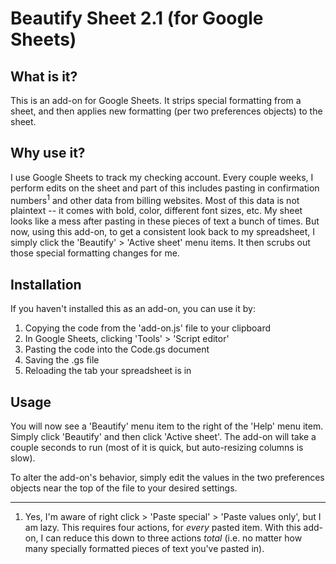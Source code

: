 # Beautify Sheet 2.1 (for Google Sheets)

## What is it?

This is an add-on for Google Sheets. It strips special formatting from a sheet, and then applies new formatting (per two preferences objects) to the sheet.

## Why use it?

I use Google Sheets to track my checking account. Every couple weeks, I perform edits on the sheet and part of this includes pasting in confirmation numbers<sup>1</sup> and other data from billing websites. Most of this data is not plaintext -- it comes with bold, color, different font sizes, etc. My sheet looks like a mess after pasting in these pieces of text a bunch of times. But now, using this add-on, to get a consistent look back to my spreadsheet, I simply click the 'Beautify' > 'Active sheet' menu items. It then scrubs out those special formatting changes for me.

## Installation

If you haven't installed this as an add-on, you can use it by:

1. Copying the code from the 'add-on.js' file to your clipboard
2. In Google Sheets, clicking 'Tools' > 'Script editor'
3. Pasting the code into the Code.gs document
4. Saving the .gs file
5. Reloading the tab your spreadsheet is in

## Usage

You will now see a 'Beautify' menu item to the right of the 'Help' menu item. Simply click 'Beautify' and then click 'Active sheet'. The add-on will take a couple seconds to run (most of it is quick, but auto-resizing columns is slow).

To alter the add-on's behavior, simply edit the values in the two preferences objects near the top of the file to your desired settings.

---

1. Yes, I'm aware of right click > 'Paste special' > 'Paste values only', but I am lazy. This requires four actions, for *every* pasted item. With this add-on, I can reduce this down to three actions *total* (i.e. no matter how many specially formatted pieces of text you've pasted in).
